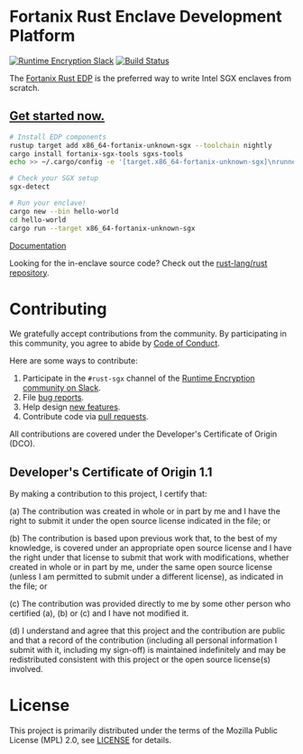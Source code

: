 # Fortanix Rust Enclave Development Platform

[![Runtime Encryption Slack](https://img.shields.io/badge/Slack-%23rust--sgx-blue.svg?logo=slack&logoColor=whitesmoke)](https://fortanix.com/runtime-encryption-slack) [![Build Status](https://travis-ci.com/fortanix/rust-sgx.svg?branch=master)](https://travis-ci.com/fortanix/rust-sgx)

The [Fortanix Rust EDP](https://edp.fortanix.com/) is the preferred way to write Intel SGX enclaves from scratch.

## [Get started now.](https://edp.fortanix.com/docs/installation/guide/)

```sh
# Install EDP components
rustup target add x86_64-fortanix-unknown-sgx --toolchain nightly
cargo install fortanix-sgx-tools sgxs-tools
echo >> ~/.cargo/config -e '[target.x86_64-fortanix-unknown-sgx]\nrunner = "ftxsgx-runner-cargo"'

# Check your SGX setup
sgx-detect

# Run your enclave!
cargo new --bin hello-world
cd hello-world
cargo run --target x86_64-fortanix-unknown-sgx
```

[Documentation](https://edp.fortanix.com/docs/)

Looking for the in-enclave source code? Check out the [rust-lang/rust
repository](https://github.com/rust-lang/rust/tree/master/library/std/src/sys/sgx).

# Contributing

We gratefully accept contributions from the community.
By participating in this community, you agree to abide by [Code of Conduct](./CODE_OF_CONDUCT.md).

Here are some ways to contribute:

1. Participate in the `#rust-sgx` channel of the [Runtime Encryption community on Slack](https://fortanix.com/runtime-encryption-slack).
2. File [bug reports](https://github.com/fortanix/rust-sgx/issues/new).
3. Help design [new features](https://github.com/fortanix/rust-sgx/issues?q=is%3Aopen+is%3Aissue+label%3Aneeds-design).
4. Contribute code via [pull requests](https://github.com/fortanix/rust-sgx/pulls).

All contributions are covered under the Developer's Certificate of Origin (DCO).

## Developer's Certificate of Origin 1.1

By making a contribution to this project, I certify that:

(a) The contribution was created in whole or in part by me and I
have the right to submit it under the open source license
indicated in the file; or

(b) The contribution is based upon previous work that, to the best
of my knowledge, is covered under an appropriate open source
license and I have the right under that license to submit that
work with modifications, whether created in whole or in part
by me, under the same open source license (unless I am
permitted to submit under a different license), as indicated
in the file; or

(c) The contribution was provided directly to me by some other
person who certified (a), (b) or (c) and I have not modified
it.

(d) I understand and agree that this project and the contribution
are public and that a record of the contribution (including all
personal information I submit with it, including my sign-off) is
maintained indefinitely and may be redistributed consistent with
this project or the open source license(s) involved.

# License

This project is primarily distributed under the terms of the Mozilla Public License (MPL) 2.0, see [LICENSE](./LICENSE) for details.
